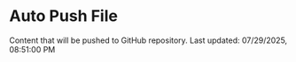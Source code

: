 # Auto Push File

Content that will be pushed to GitHub repository.
Last updated: 07/29/2025, 08:51:00 PM